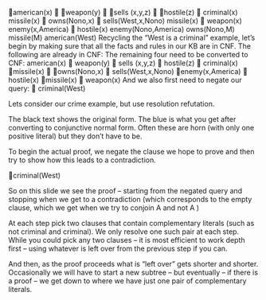 ﻿american(x)  weapon(y)  sells (x,y,z)  hostile(z)  criminal(x)
missile(x)  owns(Nono,x)  sells(West,x,Nono)
missile(x)  weapon(x)
enemy(x,America)  hostile(x)
enemy(Nono,America)	owns(Nono,M)
missile(M)		american(West)
Recycling the “West is a criminal” example, let’s begin by making sure that all the facts and rules in our KB are in CNF. The following are already in CNF:
The remaining four need to be converted to CNF:
american(x)  weapon(y)  sells (x,y,z)  hostile(z)  criminal(x)
missile(x)  owns(Nono,x)  sells(West,x,Nono)
enemy(x,America)  hostile(x)
missile(x)  weapon(x)
And we also first need to negate our query:  criminal(West)


Lets consider our crime example, but use resolution refutation.

The black text shows the original form. The blue is what you get after converting to conjunctive normal form. Often these are horn (with only one positive literal) but they don’t have to be.

To begin the actual proof, we negate the clause we hope to prove and then try to show how this leads to a contradiction.


criminal(West)

So on this slide we see the proof – starting from the negated query and stopping when we get to a contradiction (which corresponds to the empty clause, which we get when we try to conjoin A and not A )

At each step pick two clauses that contain complementary literals (such as not criminal and criminal). We only resolve one such pair at each step.
While you could pick any two clauses – it is most efficient to work depth first – using whatever is left over from the previous step if you can.

And then, as the proof proceeds what is “left over” gets shorter and shorter.  Occasionally we will have to start a new subtree – but  eventually – if there is a proof – we get down to where we have just one pair of complementary literals.